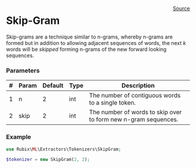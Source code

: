 <p><span style="float:right;"><a href="https://github.com/RubixML/RubixML/blob/master/src/Other/Tokenizers/SkipGram.php">Source</a></span></p>

# Skip-Gram
Skip-grams are a technique similar to n-grams, whereby n-grams are formed but in addition to allowing adjacent sequences of words, the next *k* words will be *skipped* forming n-grams of the new forward looking sequences.

### Parameters
| # | Param | Default | Type | Description |
|---|---|---|---|---|
| 1 | n | 2 | int | The number of contiguous words to a single token. |
| 2 | skip | 2 | int | The number of words to skip over to form new n-gram sequences. |

### Example
```php
use Rubix\ML\Extractors\Tokenizers\SkipGram;

$tokenizer = new SkipGram(2, 2);
```